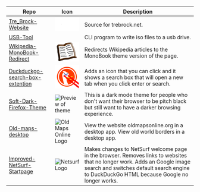 | Repo  | Icon | Description |
| ------------- | ------------- | ------------- |
| [Tre_Brock-Website](https://github.com/Tre-brock/Tre_Brock-Website)  | <img src="https://raw.githubusercontent.com/Tre-brock/Tre_Brock-Website/master/files/tre.gif" alt="Animated Tre" width="64"> |  Source for trebrock.net.  |
| [USB-Tool](https://github.com/Tre-brock/USB-Tool) | |  CLI program to write iso files to a usb drive.   |
| [Wikipedia-MonoBook-Redirect](https://github.com/Tre-brock/Wikipedia-MonoBook-Redirect) |<img src="https://raw.githubusercontent.com/Tre-brock/Wikipedia-MonoBook-Redirect/refs/heads/main/Icon.png" alt="Open Book" width="64">|  Redirects Wikipedia articles to the MonoBook theme version of the page.  |
|  [Duckduckgo-search-box-extention](https://github.com/Tre-brock/Duckduckgo-search-box-extention) |<img src="https://github.com/Tre-brock/Duckduckgo-search-box-extention/blob/main/you%20dont%20want%20to%20know.png?raw=true" alt="Duckduckgo Icon with laser eyes" width="64"> |  Adds an icon that you can click and it shows a search box that will open a new tab when you click enter or search.  |
| [Soft-Dark-Firefox-Theme](https://github.com/Tre-brock/Soft-Dark-Firefox-Theme)  |<img src="https://github.com/user-attachments/assets/eadee6b9-5700-493f-8df2-0c1fe6d4f9dc" alt="Preview of theme" width="300">|  This is a dark mode theme for people who don't want their browser to be pitch black but still want to have a darker browsing experience.  |
| [Old-maps-desktop](https://github.com/Tre-brock/Old-maps-desktop)  |<img src="https://github.com/user-attachments/assets/4532cd22-35e6-4957-b757-f4aabfc33321" alt="Old Maps Online Logo" width="300">| View the website oldmapsonline.org in a desktop app. View old world borders in a desktop app. |
| [Improved-NetSurf-Startpage](https://github.com/Tre-brock/Improved-NetSurf-Startpage)  |<img src="https://github.com/user-attachments/assets/2f8e0ed8-ca90-4de1-9113-a027ffe6bfdb" alt="Netsurf Logo" height="64">|  Makes changes to NetSurf welcome page in the browser. Removes links to websites that no longer work. Adds an Google image search and switches default search engine to DuckDuckGo HTML because Google no longer works.  |

